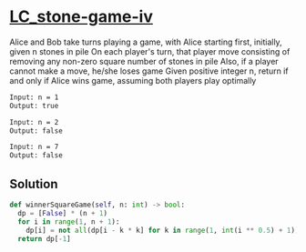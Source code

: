 # [LC_stone-game-iv](https://leetcode.com/problems/stone-game-iv)

Alice and Bob take turns playing a game, with Alice starting first, initially, given n stones in pile
On each player's turn, that player move consisting of removing any non-zero square number of stones in pile
Also, if a player cannot make a move, he/she loses game
Given positive integer n, return if and only if Alice wins game, assuming both players play optimally

```txt
Input: n = 1
Output: true

Input: n = 2
Output: false

Input: n = 7
Output: false
```

## Solution

```py
def winnerSquareGame(self, n: int) -> bool:
  dp = [False] * (n + 1)
  for i in range(1, n + 1):
    dp[i] = not all(dp[i - k * k] for k in range(1, int(i ** 0.5) + 1))
  return dp[-1]
```
